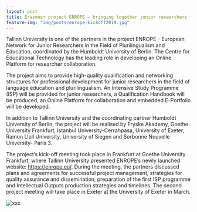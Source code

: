 ```yaml
---
layout: post
title: Erasmus+ project ENROPE – bringing together junior researchers from various disciplines involved in language education research
feature-img: "img/posts/enrope-kickoff2019.jpg"
---
```


Tallinn University is one of the partners in the project ENROPE - European Network for Junior Researchers in the Field of Plurilingualism and Education, coordinated by the Humboldt University of Berlin. The Centre for Educational Technology has the leading role in developing an Online Platform for researcher collaboration.

The project aims to provide high-quality qualification and networking structures for professional development for junior researchers in the field of language education and plurilingualism. An Intensive Study Programme (ISP) will be provided for junior researchers, a Qualification Handbook will be produced, an Online Platform for collaboration and embedded E-Portfolio will be developed.

In addition to Tallinn University and the coordinating partner Humboldt University of Berlin, the project will be realised by Fryske Akademy, Goethe University Frankfurt, Istanbul University-Cerrahpasa, University of Exeter, Ramon Llull University, University of Siegen and Sorbonne Nouvelle University- Paris 3.

The project’s kick-off meeting took place in Frankfurt at Goethe University Frankfurt, where Tallinn University presented ENROPE’s newly launched website: https://enrope.eu/. During the meeting, the partners discussed plans and agreements for successful project management, strategies for quality assurance and dissemination, preparation of the first ISP programme and Intellectual Outputs production strategies and timelines. 
The second project meeting will take place in Exeter at the University of Exeter in March.

<img src="{{ '/img/posts/enrope-logo2019.png' | prepend: site.baseurl }}" alt="xxx">
